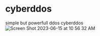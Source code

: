 # cyberddos
simple but powerfull ddos
cyberddos
![Screen Shot 2023-06-15 at 10 56 32 AM](https://github.com/geocyber11/cyberddos/assets/133251241/d4edb35b-593b-4695-b42f-b94d164f61b2)
